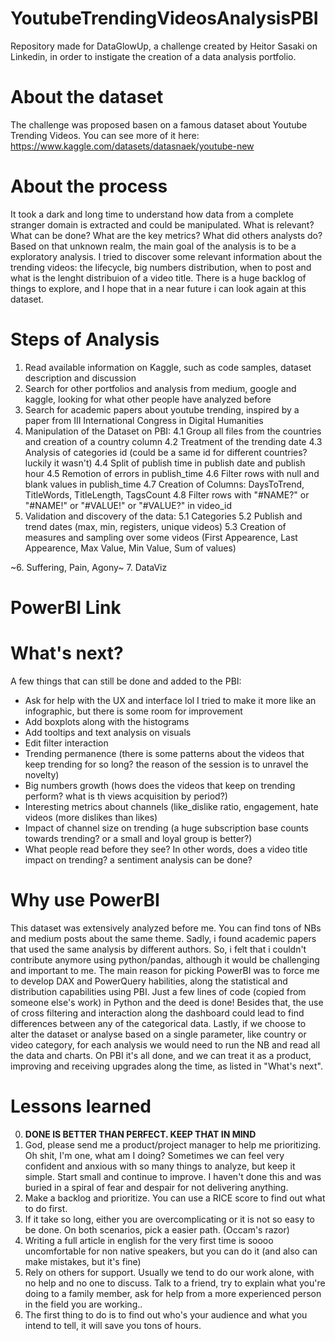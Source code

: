 # YoutubeTrendingVideosAnalysisPBI
Repository made for DataGlowUp, a challenge created by Heitor Sasaki on Linkedin, in order to instigate the creation of a data analysis portfolio.

# About the dataset
The challenge was proposed basen on a famous dataset about Youtube Trending Videos.
You can see more of it here: https://www.kaggle.com/datasets/datasnaek/youtube-new

# About the process
It took a dark and long time to understand how data from a complete stranger domain is extracted and could be manipulated. What is relevant? What can be done? What are the key metrics? What did others analysts do?
Based on that unknown realm, the main goal of the analysis is to be a exploratory analysis. I tried to discover some relevant information about the trending videos: the lifecycle, big numbers distribution, when to post and what is the lenght distribuion of a video title. There is a huge backlog of things to explore, and I hope that in a near future i can look again at this dataset.

# Steps of Analysis
1. Read available information on Kaggle, such as code samples, dataset description and discussion
2. Search for other portfolios and analysis from medium, google and kaggle, looking for what other people have analyzed before
3. Search for academic papers about youtube trending, inspired by a paper from III International Congress in Digital Humanities
4. Manipulation of the Dataset on PBI:
   4.1 Group all files from the countries and creation of a country column
   4.2 Treatment of the trending date
   4.3 Analysis of categories id (could be a same id for different countries? luckily it wasn't)
   4.4 Split of publish time in publish date and publish hour
   4.5 Remotion of errors in publish_time
   4.6 Filter rows with null and blank values in publish_time
   4.7 Creation of Columns: DaysToTrend, TitleWords, TitleLength, TagsCount
   4.8 Filter rows with "#NAME?" or "#NAME!" or "#VALUE!" or "#VALUE?" in video_id
5. Validation and discovery of the data:
   5.1 Categories
   5.2 Publish and trend dates (max, min, registers, unique videos)
   5.3 Creation of measures and sampling over some videos (First Appearence, Last Appearence, Max Value, Min Value, Sum of values)
   
~6. Suffering, Pain, Agony~
7. DataViz 

# PowerBI Link


# What's next?
A few things that can still be done and added to the PBI:
- Ask for help with the UX and interface lol I tried to make it more like an infographic, but there is some room for improvement
- Add boxplots along with the histograms
- Add tooltips and text analysis on visuals
- Edit filter interaction
- Trending permanence (there is some patterns about the videos that keep trending for so long? the reason of the session is to unravel the novelty)
- Big numbers growth (hows does the videos that keep on trending perform? what is th views acquisition by period?)
- Interesting metrics about channels (like_dislike ratio, engagement, hate videos (more dislikes than likes)
- Impact of channel size on trending (a huge subscription base counts towards trending? or a small and loyal group is better?)
- What people read before they see? In other words, does a video title impact on trending? a sentiment analysis can be done?

# Why use PowerBI
This dataset was extensively analyzed before me. You can find tons of NBs and medium posts about the same theme. Sadly, i found academic papers that used the same analysis by different authors.
So, i felt that i couldn't contribute anymore using python/pandas, although it would be challenging and important to me.
The main reason for picking PowerBI was to force me to develop DAX and PowerQuery habilities, along the statistical and distribution capabilities using PBI. Just a few lines of code (copied from someone else's work) in Python and the deed is done!
Besides that, the use of cross filtering and interaction along the dashboard could lead to find differences between any of the categorical data.
Lastly, if we choose to alter the dataset or analyse based on a single parameter, like country or video category, for each analysis we would need to run the NB and read all the data and charts. On PBI it's all done, and we can treat it as a product, improving and receiving upgrades along the time, as listed in "What's next".

# Lessons learned
0. <b>DONE IS BETTER THAN PERFECT. KEEP THAT IN MIND</b>
1. God, please send me a product/project manager to help me prioritizing. Oh shit, I'm one, what am I doing?
   Sometimes we can feel very confident and anxious with so many things to analyze, but keep it simple. Start small and continue to improve. I haven't done this and was buried in a spiral of fear and despair for not delivering anything.
2. Make a backlog and prioritize. You can use a RICE score to find out what to do first.
3. If it take so long, either you are overcomplicating or it is not so easy to be done. On both scenarios, pick a easier path. (Occam's razor)
4. Writing a full article in english for the very first time is soooo uncomfortable for non native speakers, but you can do it (and also can make mistakes, but it's fine)
5. Rely on others for support. Usually we tend to do our work alone, with no help and no one to discuss. Talk to a friend, try to explain what you're doing to a family member, ask for help from a more experienced person in the field you are working..
6. The first thing to do is to find out who's your audience and what you intend to tell, it will save you tons of hours.
